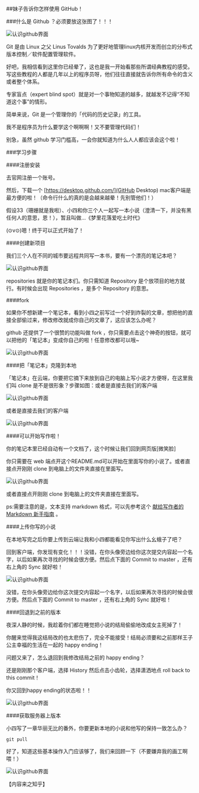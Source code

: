 ##妹子告诉你怎样使用 GitHub！

###什么是 Github ？必须要放这张图了！！！ 

![认识github界面](./images/githubmm0001.png)

Git 是由 Linux 之父 Linus Tovalds 为了更好地管理linux内核开发而创立的分布式版本控制／软件配置管理软件。

好吧，我相信看到这里你已经晕了，这也是我一开始看那些所谓经典教程的感受。写这些教程的人都是几年以上的程序员呀，他们往往直接就告诉你所有命令的含义或者整个体系。

专家盲点（expert blind spot）就是对一个事物知道的越多，就越发不记得“不知道这个事”的情形。

简单来说，Git 是一个管理你的「代码的历史记录」的工具。 

我不是程序员为什么要学这个啊啊啊！又不要管理代码们！

别急，虽然 github 学习门槛高，一会你就知道为什么人人都应该会这个啦！ 

###学习步骤

####注册安装

去官网注册一个账号。

然后，下载一个 [https://desktop.github.com/](GitHub Desktop) mac客户端是最方便的啦！（命令行什么的真的是会越来越晕！先别管他们！） 

假设33（珊姗就是我啦）、小四和你三个人一起写一本小说（澄清一下，并没有黑任何人的意思，恩！），暂且叫做…《梦里花落爱吃土时代》

(⊙v⊙)嗯！终于可以正式开始了！

####创建新项目

我们三个人在不同的城市要远程共同写一本书，要有一个漂亮的笔记本吧？

![认识github界面](./images/githubmm0002.png)

repositories 就是你的笔记本们。你只需知道 Repository 是个放项目的地方就行。有时候会出现 Repositories ，是多个 Repository 的意思。 

####fork

如果你不想新建一个笔记本，看到小四之前写过一个好到炸裂的文章，想把他的直接全部偷过来，修改修改就成你自己的文章了，这应该怎么办呢？

github 还提供了一个很赞的功能叫做 fork ，你只需要点击这个神奇的按钮，就可以把他的「笔记本」变成你自己的啦！任意修改都可以哦~ 

![认识github界面](./images/githubmm0003.png)

####把「笔记本」克隆到本地 

「笔记本」在云端，你要把它摘下来放到自己的电脑上写小说才方便呀，在这里我们叫 clone 是不是很形象？步骤如图：或者是直接去我们的客户端 

![认识github界面](./images/githubmm0004.png)

或者是直接去我们的客户端

![认识github界面](./images/githubmm0005.png)

####可以开始写作啦！

你的笔记本里已经自动有一个文档了，这个时候让我们回到网页版[微笑脸]

你只需要在 web 端点开这个README.md可以开始在里面写你的小说了。或者直接点开刚刚 clone 到电脑上的文件夹直接在里面写。

![认识github界面](./images/githubmm0006.png)

或者直接点开刚刚 clone 到电脑上的文件夹直接在里面写。

ps:需要注意的是，文本支持 markdown 格式，可以先参考这个 [献给写作者的 Markdown 新手指南](http://www.jianshu.com/p/q81RER) 。 

####上传你写的小说 

在本地写完之后你要上传到云端让我和小四都能看见你写出什么幺蛾子了吧？

回到客户端，你发现有变化！！！没错，在你头像旁边给你这次提交内容起一个名字，以后如果再次寻找的时候会很方便。然后点下面的 Commit to master ，还有右上角的 Sync 就好啦！

![认识github界面](./images/githubmm0007.png)

没错，在你头像旁边给你这次提交内容起一个名字，以后如果再次寻找的时候会很方便。然后点下面的 Commit to master ，还有右上角的 Sync 就好啦！

####回退到之前的版本 

夜深人静的时候，我趁着你们都在睡觉把小说的结局偷偷地改成女主死掉了！

你醒来觉得我这结局改的也太悲伤了，完全不能接受！结局必须要和之前那样王子公主幸福的生活在一起的 happy ending！

问题又来了，怎么退回到我修改结局之前的 happy ending？

还是刚刚那个客户端，选择 History 然后点击小齿轮，选择潇洒地点 roll back to this commit！

你又回到happy ending的状态啦！！

![认识github界面](./images/githubmm0008.png)

####获取服务器上版本

小四写了一章华丽无比的番外，你要更新本地的小说和他写的保持一致怎么办？

```shell
git pull
```

好了，知道这些基本操作入门应该够了，我们来回顾一下（不要嫌弃我的画工啊喂！）

![认识github界面](./images/githubmm0009.png)

【内容来之知乎】